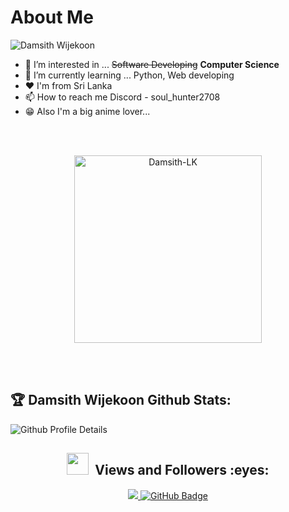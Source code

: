 # About Me

![Damsith Wijekoon](https://readme-typing-svg.herokuapp.com?font=Inter&color=3A9CDF&size=30&weight=700&lines=Call+me+Damsith;Damsith+^_^)
- 👀 I’m interested in ... ~~Software Developing~~ **Computer Science**
- 🌱 I’m currently learning ... Python, Web developing
- ❤️ I'm from Sri Lanka
- 📫 How to reach me Discord - soul_hunter2708
- 😁 Also I'm a big anime lover...

<br/>
<br/>
<p align="center">
    <img src="https://github-readme-stats.vercel.app/api/top-langs?username=Damsith-LK&show_icons=true&locale=en" alt="Damsith-LK" width="300" />
</p>

<br/>
<br/>


## :trophy: Damsith Wijekoon Github Stats:

![Github Profile Details](https://github-profile-summary-cards.vercel.app/api/cards/profile-details?username=Damsith-LK&theme=github_dark) 


<h2 align="center"> <img src="https://media.giphy.com/media/iY8CRBdQXODJSCERIr/giphy.gif" width="35px">&nbsp; Views and Followers :eyes:</h2>

<p align="center">

<a href="https://github.com/Damsith-LK/github-profile-views-counter">
    <img src="https://komarev.com/ghpvc/?username=Damsith-LK">
</a>
    <a href="https://github.com/Damsith-LK?tab=followers">
        <img src="https://img.shields.io/github/followers/Damsith-LK?label=Followers&style=social" alt="GitHub Badge">
    </a>
</p>

<!--
SL-Software-Learner/SL-Software-Learner is a ✨ special ✨ repository because its `README.md` (this file) appears on your GitHub profile.
You can click the Preview link to take a look at your changes.
--->
